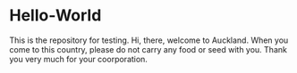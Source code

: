 # Hello-World
This is the repository for testing.
Hi, there, welcome to Auckland. 
When you come to this country, please do not carry any food or seed with you. 
Thank you very much for your coorporation.
